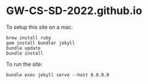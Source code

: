 # GW-CS-SD-2022.github.io

To setup this site on a mac:
```
brew install ruby
gem install bundler jekyll
bundle update
bundle install
```

To run the site:
```
bundle exec jekyll serve --host 0.0.0.0
```

